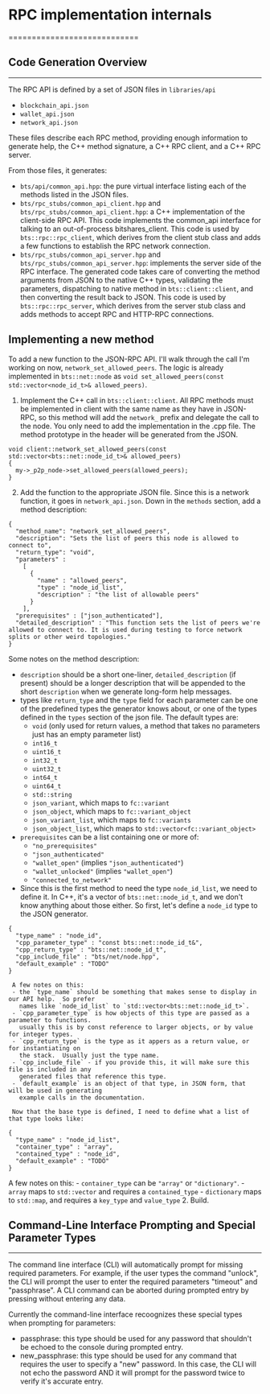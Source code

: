 # RPC implementation internals
============================

## Code Generation Overview
------------------------
The RPC API is defined by a set of JSON files in `libraries/api`

- `blockchain_api.json`
- `wallet_api.json`
- `network_api.json`

These files describe each RPC method, providing enough information to generate help,
the C++ method signature, a C++ RPC client, and a C++ RPC server.

From those files, it generates:
- `bts/api/common_api.hpp`: the pure virtual interface listing each of the methods listed in the
  JSON files.
- `bts/rpc_stubs/common_api_client.hpp` and `bts/rpc_stubs/common_api_client.hpp`:  a C++
  implementation of the client-side RPC API.  This code implements the common_api interface
  for talking to an out-of-process bitshares_client.  This code is used by `bts::rpc::rpc_client`,
  which derives from the client stub class and adds a few functions to establish the RPC
  network connection.
- `bts/rpc_stubs/common_api_server.hpp` and `bts/rpc_stubs/common_api_server.hpp`:  implements
  the server side of the RPC interface.  The generated code takes care of converting the
  method arguments from JSON to the native C++ types, validating the parameters, dispatching
  to native method in `bts::client::client`, and then converting the result back to JSON.
  This code is used by `bts::rpc::rpc_server`, which derives from the server stub class
  and adds methods to accept RPC and HTTP-RPC connections.

Implementing a new method
-------------------------
To add a new function to the JSON-RPC API.  I'll walk through the call I'm working on now,
`network_set_allowed_peers`.  The logic is already implemented in `bts::net::node` as
`void set_allowed_peers(const std::vector<node_id_t>& allowed_peers)`.

1. Implement the C++ call in `bts::client::client`.  All RPC methods must be implemented in
   client with the same name as they have in JSON-RPC, so this method will add the
   `network_` prefix and delegate the call to the node.  You only need to add the
   implementation in the .cpp file.  The method prototype in the header will be generated
   from the JSON.
```{.cpp}
void client::network_set_allowed_peers(const std::vector<bts::net::node_id_t>& allowed_peers)
{
  my->_p2p_node->set_allowed_peers(allowed_peers);
}
```
2. Add the function to the appropriate JSON file.  Since this is a network function, it goes
   in `network_api.json`.  Down in the `methods` section, add a method description:
```{.json}
{
  "method_name": "network_set_allowed_peers",
  "description": "Sets the list of peers this node is allowed to connect to",
  "return_type": "void",
  "parameters" :
    [
      {
        "name" : "allowed_peers",
        "type" : "node_id_list",
        "description" : "the list of allowable peers"
      }
    ],
  "prerequisites" : ["json_authenticated"],
  "detailed_description" : "This function sets the list of peers we're allowed to connect to. It is used during testing to force network splits or other weird topologies."
}
```
Some notes on the method description:
   - `description` should be a short one-liner, `detailed_description` (if present) should be a
     longer description that will be appended to the short `description` when we generate
     long-form help messages.
   - types like `return_type` and the `type` field for each parameter can be one of the predefined types
     the generator knows about, or one of the types defined in the `types` section of the json file.
     The default types are:
     - `void` (only used for return values, a method that takes no parameters just has an empty parameter list)
     - `int16_t`
     - `uint16_t`
     - `int32_t`
     - `uint32_t`
     - `int64_t`
     - `uint64_t`
     - `std::string`
     - `json_variant`, which maps to `fc::variant`
     - `json_object`, which maps to `fc::variant_object`
     - `json_variant_list`, which maps to `fc::variants`
     - `json_object_list`, which maps to `std::vector<fc::variant_object>`
   - `prerequisites` can be a list containing one or more of:
     - `"no_prerequisites"`
     - `"json_authenticated"`
     - `"wallet_open"` (implies `"json_authenticated"`)
     - `"wallet_unlocked"` (implies `"wallet_open"`)
     - `"connected_to_network"`
   - Since this is the first method to need the type `node_id_list`, we need to define it.  In C++, it's
     a vector of `bts::net::node_id_t`, and we don't know anything about those either.  So first, let's
     define a `node_id` type to the JSON generator.
~~~~~~~~~~~~~~~~~~~~~{.json}
{
  "type_name" : "node_id",
  "cpp_parameter_type" : "const bts::net::node_id_t&",
  "cpp_return_type" : "bts::net::node_id_t",
  "cpp_include_file" : "bts/net/node.hpp",
  "default_example" : "TODO"
}
~~~~~~~~~~~~~~~~~~~~~
     A few notes on this:
     - the `type_name` should be something that makes sense to display in our API help.  So prefer
       names like `node_id_list` to `std::vector<bts::net::node_id_t>`.
     - `cpp_parameter_type` is how objects of this type are passed as a parameter to functions.
       usually this is by const reference to larger objects, or by value for integer types.
     - `cpp_return_type` is the type as it appers as a return value, or for instantiating on
       the stack.  Usually just the type name.
     - `cpp_include_file` - if you provide this, it will make sure this file is included in any
       generated files that reference this type.
     - `default_example` is an object of that type, in JSON form, that will be used in generating
       example calls in the documentation.

     Now that the base type is defined, I need to define what a list of that type looks like:
~~~~~~~~~~~~~~~~~~~~~{.json}
{
  "type_name" : "node_id_list",
  "container_type" : "array",
  "contained_type" : "node_id",
  "default_example" : "TODO"
}
~~~~~~~~~~~~~~~~~~~~~
A few notes on this:
     - `container_type` can be `"array"` or `"dictionary"`.
       - `array` maps to `std::vector` and requires a `contained_type`
       - `dictionary` maps to `std::map`, and requires a `key_type` and `value_type`
2. Build.

## Command-Line Interface Prompting and Special Parameter Types
------------------------------------------------------------
The command line interface (CLI) will automatically prompt for missing required parameters. For example, if the user
types the command "unlock", the CLI will prompt the user to enter the required parameters "timeout" and "passphrase".
A CLI command can be aborted during prompted entry by pressing <ENTER> without entering any data.

Currently the command-line interface recoognizes these special types when prompting for parameters:

- passphrase: this type should be used for any password that shouldn't be echoed to the console during prompted entry.
- new_passphrase: this type should be used for any command that requires the user to specify a "new" password. In this case,
                  the CLI will not echo the password AND it will prompt for the password twice to verify it's accurate entry.
